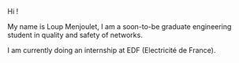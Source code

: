 Hi !

My name is Loup Menjoulet, I am a soon-to-be graduate engineering student in
quality and safety of networks.

I am currently doing an internship at EDF (Electricité de France).